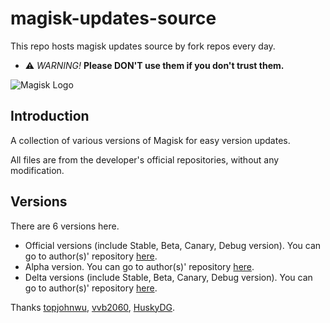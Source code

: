 # magisk-updates-source

This repo hosts magisk updates source by fork repos every day.

- ⚠ *WARNING!* **Please DON'T use them if you don't trust them.** 

![](https://github.com/topjohnwu/Magisk/raw/master/docs/images/logo.png "Magisk Logo")

## Introduction

A collection of various versions of Magisk for easy version updates. 

All files are from the developer's official repositories, without any modification. 

## Versions
There are 6 versions here.

- Official versions (include Stable, Beta, Canary, Debug version). You can go to author(s)' repository [here](https://github.com/topjohnwu/magisk-files).
- Alpha version. You can go to author(s)' repository [here](https://github.com/vvb2060/magisk_files).
- Delta versions (include Stable, Beta, Canary, Debug version). You can go to author(s)' repository [here](https://github.com/huskydg/magisk-files).

Thanks [topjohnwu](https://github.com/topjohnwu), [vvb2060](https://github.com/vvb2060), [HuskyDG](https://github.com/huskydg). 

